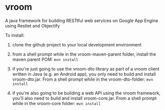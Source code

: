 vroom
=====

A java framework for building RESTtful web services on Google App Engine using Restlet and Objectify

To install:

1) clone the github project to your local development environment

2) from a shell prompt while in the vroom-maven-parent folder, install the maven parent POM:
`mvn install`

3) if you're just going to use the vroom-dto library as part of a vroom client written in Java (e.g. an Android app), you only need to build and install vroom-dto.jar.  From a shell prompt while in the vroom-dto-folder:
`mvn install`

4) if you're also going to be building a web API using the vroom framework, you'll also need to build and install vroom-core.jar.  From a shell prompt while in the vroom-core folder:
`mvn install`
